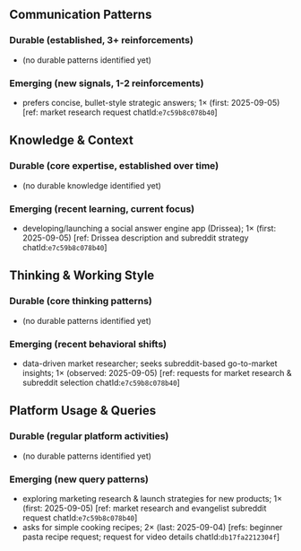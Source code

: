 ## Communication Patterns
### Durable (established, 3+ reinforcements)
- (no durable patterns identified yet)

### Emerging (new signals, 1-2 reinforcements)
- prefers concise, bullet-style strategic answers; 1× (first: 2025-09-05) [ref: market research request chatId:`e7c59b8c078b40`]

## Knowledge & Context
### Durable (core expertise, established over time)
- (no durable knowledge identified yet)

### Emerging (recent learning, current focus)
- developing/launching a social answer engine app (Drissea); 1× (first: 2025-09-05) [ref: Drissea description and subreddit strategy chatId:`e7c59b8c078b40`]

## Thinking & Working Style
### Durable (core thinking patterns)
- (no durable patterns identified yet)

### Emerging (recent behavioral shifts)
- data-driven market researcher; seeks subreddit-based go-to-market insights; 1× (observed: 2025-09-05) [ref: requests for market research & subreddit selection chatId:`e7c59b8c078b40`]

## Platform Usage & Queries
### Durable (regular platform activities)
- (no durable patterns identified yet)

### Emerging (new query patterns)
- exploring marketing research & launch strategies for new products; 1× (first: 2025-09-05) [ref: market research and evangelist subreddit request chatId:`e7c59b8c078b40`]
- asks for simple cooking recipes; 2× (last: 2025-09-04) [refs: beginner pasta recipe request; request for video details chatId:`db17fa2212304f`]
